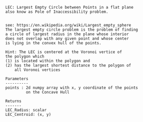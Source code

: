     LEC: Largest Empty Circle between Points in a flat plane
    also know as Pole of Inaccessibility problem.
    

    see: https://en.wikipedia.org/wiki/Largest_empty_sphere
    The largest empty circle problem is the problem of finding
    a circle of largest radius in the plane whose interior
    does not overlap with any given point and whose center
    is lying in the convex hull of the points.
    
    Hint: The LEC is centered at the Voronoi vertice of
    the polygon which
    (1) is located within the polygon and
    (2) has the largest shortest distance to the polygon of
        all Voronoi vertices

    Parameters
    ----------
    points : 2d numpy array with x, y coordinate of the points
             on the Concave Hull

    Returns
    -------
    LEC_Radius: scalar
    LEC_Centroid: (x, y)
